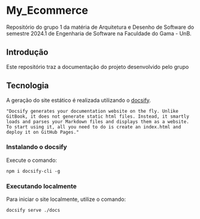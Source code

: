 # My_Ecommerce

Repositório do grupo 1 da matéria de Arquitetura e Desenho de Software do semestre 2024.1 de Engenharia de Software na Faculdade do Gama - UnB.

## Introdução

Este repositório traz a documentação do projeto desenvolvido pelo grupo

## Tecnologia

A geração do site estático é realizada utilizando o [docsify](https://docsify.js.org/).

```shell
"Docsify generates your documentation website on the fly. Unlike GitBook, it does not generate static html files. Instead, it smartly loads and parses your Markdown files and displays them as a website. To start using it, all you need to do is create an index.html and deploy it on GitHub Pages."
```

### Instalando o docsify

Execute o comando:

```shell
npm i docsify-cli -g
```

### Executando localmente

Para iniciar o site localmente, utilize o comando:

```shell
docsify serve ./docs
```
